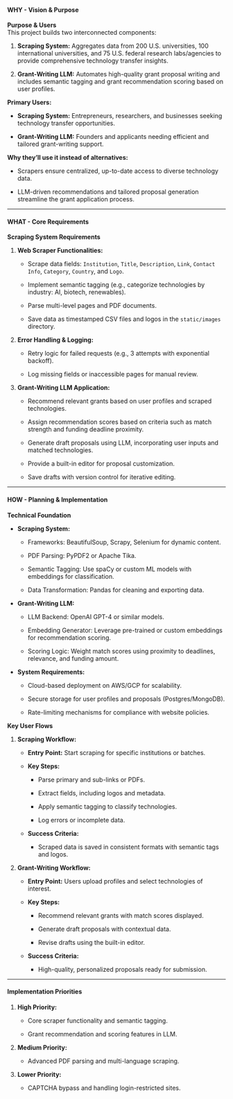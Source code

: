 #### **WHY - Vision & Purpose**

**Purpose & Users**  
This project builds two interconnected components:

1. **Scraping System:** Aggregates data from 200 U.S. universities, 100 international universities, and 75 U.S. federal research labs/agencies to provide comprehensive technology transfer insights.

2. **Grant-Writing LLM:** Automates high-quality grant proposal writing and includes semantic tagging and grant recommendation scoring based on user profiles.

**Primary Users:**

- **Scraping System:** Entrepreneurs, researchers, and businesses seeking technology transfer opportunities.

- **Grant-Writing LLM:** Founders and applicants needing efficient and tailored grant-writing support.

**Why they’ll use it instead of alternatives:**

- Scrapers ensure centralized, up-to-date access to diverse technology data.

- LLM-driven recommendations and tailored proposal generation streamline the grant application process.

----------

#### **WHAT - Core Requirements**

**Scraping System Requirements**

1. **Web Scraper Functionalities:**

   - Scrape data fields: `Institution`, `Title`, `Description`, `Link`, `Contact Info`, `Category`, `Country`, and `Logo`.

   - Implement semantic tagging (e.g., categorize technologies by industry: AI, biotech, renewables).

   - Parse multi-level pages and PDF documents.

   - Save data as timestamped CSV files and logos in the `static/images` directory.

2. **Error Handling & Logging:**

   - Retry logic for failed requests (e.g., 3 attempts with exponential backoff).

   - Log missing fields or inaccessible pages for manual review.

3. **Grant-Writing LLM Application:**

   - Recommend relevant grants based on user profiles and scraped technologies.

   - Assign recommendation scores based on criteria such as match strength and funding deadline proximity.

   - Generate draft proposals using LLM, incorporating user inputs and matched technologies.

   - Provide a built-in editor for proposal customization.

   - Save drafts with version control for iterative editing.

----------

#### **HOW - Planning & Implementation**

**Technical Foundation**

- **Scraping System:**

  - Frameworks: BeautifulSoup, Scrapy, Selenium for dynamic content.

  - PDF Parsing: PyPDF2 or Apache Tika.

  - Semantic Tagging: Use spaCy or custom ML models with embeddings for classification.

  - Data Transformation: Pandas for cleaning and exporting data.

- **Grant-Writing LLM:**

  - LLM Backend: OpenAI GPT-4 or similar models.

  - Embedding Generator: Leverage pre-trained or custom embeddings for recommendation scoring.

  - Scoring Logic: Weight match scores using proximity to deadlines, relevance, and funding amount.

- **System Requirements:**

  - Cloud-based deployment on AWS/GCP for scalability.

  - Secure storage for user profiles and proposals (Postgres/MongoDB).

  - Rate-limiting mechanisms for compliance with website policies.

**Key User Flows**

1. **Scraping Workflow:**

   - **Entry Point:** Start scraping for specific institutions or batches.

   - **Key Steps:**

     - Parse primary and sub-links or PDFs.

     - Extract fields, including logos and metadata.

     - Apply semantic tagging to classify technologies.

     - Log errors or incomplete data.

   - **Success Criteria:**

     - Scraped data is saved in consistent formats with semantic tags and logos.

2. **Grant-Writing Workflow:**

   - **Entry Point:** Users upload profiles and select technologies of interest.

   - **Key Steps:**

     - Recommend relevant grants with match scores displayed.

     - Generate draft proposals with contextual data.

     - Revise drafts using the built-in editor.

   - **Success Criteria:**

     - High-quality, personalized proposals ready for submission.

----------

#### **Implementation Priorities**

1. **High Priority:**

   - Core scraper functionality and semantic tagging.

   - Grant recommendation and scoring features in LLM.

2. **Medium Priority:**

   - Advanced PDF parsing and multi-language scraping.

3. **Lower Priority:**

   - CAPTCHA bypass and handling login-restricted sites.